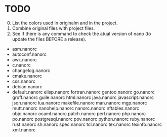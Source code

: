 # TODO

0. List the colors used in originalm and in the project.
1. Combine original files with project files.
2. See if there is any command to check the atual version of nano (to update the files BEFORE a release).

- asm.nanorc
- autoconf.nanorc
- awk.nanorc
- c.nanorc
- changelog.nanorc
- cmake.nanorc
- css.nanorc
- debian.nanorc
- default.nanorc
elisp.nanorc
fortran.nanorc
gentoo.nanorc
go.nanorc
groff.nanorc
guile.nanorc
html.nanorc
java.nanorc
javascript.nanorc
json.nanorc
lua.nanorc
makefile.nanorc
man.nanorc
mgp.nanorc
mutt.nanorc
nanohelp.nanorc
nanorc.nanorc
nftables.nanorc
objc.nanorc
ocaml.nanorc
patch.nanorc
perl.nanorc
php.nanorc
po.nanorc
postgresql.nanorc
pov.nanorc
python.nanorc
ruby.nanorc
rust.nanorc
sh.nanorc
spec.nanorc
tcl.nanorc
tex.nanorc
texinfo.nanorc
xml.nanorc
